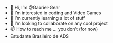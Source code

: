 - 👋 Hi, I’m @Gabriel-Gear
- 👀 I’m interested in coding and Video Games
- 🌱 I’m currently learning a lot of stuff
- 💞️ I’m looking to collaborate on any cool project
- 📫 How to reach me ... you don't (for now)
- Estudante Brasileiro de ADS

<!---
Gabriel-Gear/Gabriel-Gear is a ✨ special ✨ repository because its `README.md` (this file) appears on your GitHub profile.
You can click the Preview link to take a look at your changes.
--->
